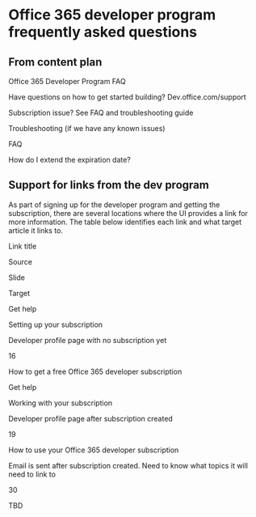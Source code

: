 
# Office 365 developer program frequently asked questions

## From content plan

Office 365 Developer Program FAQ 

Have questions on how to get started building? Dev.office.com/support 

Subscription issue? See FAQ and troubleshooting guide 

Troubleshooting (if we have any known issues) 

FAQ 

How do I extend the expiration date? 

## Support for links from the dev program 

As part of signing up for the developer program and getting the subscription, there are several locations where the UI provides a link for more information. The table below identifies each link and what target article it links to. 

Link title 

Source 

Slide 

Target 

Get help 

Setting up your subscription 

Developer profile page with no subscription yet 

16 

How to get a free Office 365 developer subscription 

Get help 

Working with your subscription 

Developer profile page after subscription created 

19 

How to use your Office 365 developer subscription 

<TBD email link> 

Email is sent after subscription created. Need to know what topics it will need to link to 

30 

TBD 

 

 

 

 

 

 
